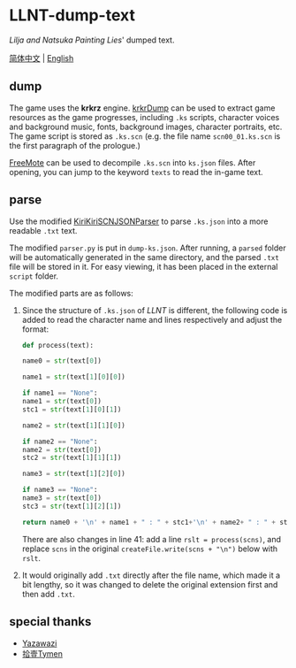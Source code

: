 # LLNT-dump-text

*Lilja and Natsuka Painting Lies*' dumped text.

[简体中文](README.md) | [English](README-en.md)

## dump

The game uses the **krkrz** engine. [krkrDump](https://github.com/crskycode/KrkrDump) can be used to extract game resources as the game progresses, including `.ks` scripts, character voices and background music, fonts, background images, character portraits, etc. The game script is stored as `.ks.scn` (e.g. the file name `scn00_01.ks.scn` is the first paragraph of the prologue.)

[FreeMote](https://github.com/UlyssesWu/FreeMote) can be used to decompile `.ks.scn` into `ks.json` files. After opening, you can jump to the keyword `texts` to read the in-game text.

## parse

Use the modified [KiriKiriSCNJSONParser](https://github.com/HoodedTissue/KiriKiriSCNJSONParser) to parse `.ks.json` into a more readable `.txt` text.

The modified `parser.py` is put in `dump-ks.json`. After running, a `parsed` folder will be automatically generated in the same directory, and the parsed `.txt` file will be stored in it. For easy viewing, it has been placed in the external `script` folder.

The modified parts are as follows:

1. Since the structure of `.ks.json` of *LLNT* is different, the following code is added to read the character name and lines respectively and adjust the format:

    ```python
    def process(text):

    name0 = str(text[0])

    name1 = str(text[1][0][0])

    if name1 == "None":
    name1 = str(text[0])
    stc1 ​​= str(text[1][0][1])

    name2 = str(text[1][1][0])

    if name2 == "None":
    name2 = str(text[0])
    stc2 = str(text[1][1][1])

    name3 = str(text[1][2][0])

    if name3 == "None":
    name3 = str(text[0])
    stc3 = str(text[1][2][1])

    return name0 + '\n' + name1 + " : " + stc1+'\n' + name2+ " : " + stc2+'\n' + name3 + " : " + stc3 + '\n'
    ```

    There are also changes in line 41: add a line `rslt = process(scns)`, and replace `scns` in the original `createFile.write(scns + "\n")` below with `rslt`.

2. It would originally add `.txt` directly after the file name, which made it a bit lengthy, so it was changed to delete the original extension first and then add `.txt`.

## special thanks

- [Yazawazi](https://yazawazi.moe/)
- [拾壹Tymen](https://space.bilibili.com/486926861)
